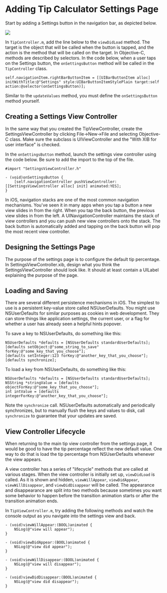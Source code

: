 # Adding Tip Calculator Settings Page

Start by adding a Settings button in the navigation bar, as depicted below.

<img src="http://i.imgur.com/t3ZlMPl.png?1" />

In `TipController.m`, add the line below to the `viewDidLoad` method. The target is the object that will be called when the button is tapped, and the action is the method that will be called on the target. In Objective-C, methods are described by selectors. In the code below, when a user taps on the Settings button, the `onSettingsButton` method will be called in the `TipController` class.

```
self.navigationItem.rightBarButtonItem = [[UIBarButtonItem alloc] initWithTitle:@"Settings" style:UIBarButtonItemStylePlain target:self action:@selector(onSettingsButton)];
```

Similar to the `updateValues` method, you must define the `onSettingsButton` method yourself.

## Creating a Settings View Controller

In the same way that you created the TipViewController, create the SettingsViewController by clicking File->New->File and selecting Objective-C class. Make sure the subclass is UIViewController and the "With XIB for user interface" is checked.

In the `onSettingsButton` method, launch the settings view controller using the code below. Be sure to add the import to the top of the file.

```
#import "SettingsViewController.h"
```

```
- (void)onSettingsButton {
    [self.navigationController pushViewController:[[SettingsViewController alloc] init] animated:YES];
}
```

In iOS, navigation stacks are one of the most common navigation mechanisms. You've seen it in many apps when you tap a button a new view slides in from the right. When you tap the back button, the previous view slides in from the left. A UINavigationController maintains the stack of view controllers and you can push new view controllers onto the stack. The back button is automatically added and tapping on the back button will pop the most recent view controller.

## Designing the Settings Page

The purpose of the settings page is to configure the default tip percentage. In SettingsViewController.xib, design what you think the SettingsViewController should look like. It should at least contain a UILabel explaining the purpose of the page.

## Loading and Saving

There are several different persistence mechanisms in iOS. The simplest to use is a persistent key-value store called NSUserDefaults. You might use NSUserDefaults for similar purposes as cookies in web development. They can store things like application settings, the current user, or a flag for whether a user has already seen a helpful hints popover.

To save a key to NSUserDefaults, do something like this:

```
NSUserDefaults *defaults = [NSUserDefaults standardUserDefaults];
[defaults setObject:@"some_string_to_save" forKey:@"some_key_that_you_choose"];
[defaults setInteger:123 forKey:@"another_key_that_you_choose"];
[defaults synchronize];
```

To load a key from NSUserDefaults, do something like this:

```
NSUserDefaults *defaults = [NSUserDefaults standardUserDefaults];
NSString *stringValue = [defaults objectForKey:@"some_key_that_you_choose"];
int intValue = [defaults integerForKey:@"another_key_that_you_choose"];
```

Note the `synchronize` call. NSUserDefaults automatically and periodically synchronizes, but to manually flush the keys and values to disk, call `synchronize` to guarantee that your updates are saved.

## View Controller Lifecycle

When returning to the main tip view controller from the settings page, it would be good to have the tip percentage reflect the new default value. One way to do that is load the tip percentage from NSUserDefaults whenever the view appears.

A view controller has a series of "lifecycle" methods that are called at various stages. When the view controller is initially set up, `viewDidLoad` is called. As it is shown and hidden, `viewWillAppear`, `viewDidAppear`, `viewWillDisappear`, and `viewDidDisappear` will be called. The appearance and disappearance are split into two methods because sometimes you want some behavior to happen before the transition animation starts or after the transition animation ends.

In `TipViewController.m`, try adding the following methods and watch the console output as you navigate into the settings view and back.

```
- (void)viewWillAppear:(BOOL)animated {
    NSLog(@"view will appear");
}

- (void)viewDidAppear:(BOOL)animated {
    NSLog(@"view did appear");
}

- (void)viewWillDisappear:(BOOL)animated {
    NSLog(@"view will disappear");
}

- (void)viewDidDisappear:(BOOL)animated {
    NSLog(@"view did disappear");
}
```